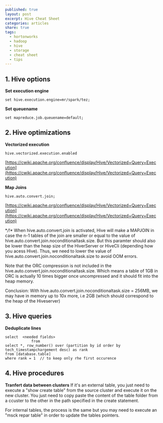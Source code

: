 ```yaml
---
published: true
layout: post
excerpt: Hive Cheat Sheet
categories: articles
share: true
tags:
  - hortonworks
  - hadoop
  - hive
  - storage
  - cheat sheet
  - tips
---
```


## 1. Hive options

**Set execution engine**
```shell
set hive.execution.engine=mr/spark/tez;
```

**Set queuename**
```shell
set mapreduce.job.queuename=default;
```

## 2. Hive optimizations
**Vectorized execution**
```shell
hive.vectorized.execution.enabled
```
[https://cwiki.apache.org/confluence/display/Hive/Vectorized+Query+Execution](https://cwiki.apache.org/confluence/display/Hive/Vectorized+Query+Execution)

**Map Joins**
```shell
hive.auto.convert.join;
```
[https://cwiki.apache.org/confluence/display/Hive/Vectorized+Query+Execution](https://cwiki.apache.org/confluence/display/Hive/Vectorized+Query+Execution)

**/!\** When hive.auto.convert.join is activated, Hive will make a MAPJOIN in case the n-1 tables of the join are smaller or equal to the value of hive.auto.convert.join.noconditionaltask.size.
But this paramter should also be lower than the heap size of the HiverServer or HiveCli (depending how you acess Hive). Thus, we need to lower the value of hive.auto.convert.join.noconditionaltask.size to avoid OOM errors.

Note that the ORC compression is not included in the hive.auto.convert.join.noconditionaltask.size. Which means a table of 1GB in ORC is actually 10 times bigger once uncompressed and it should fit into the heap memory.

Conclusion: With hive.auto.convert.join.noconditionaltask.size = 256MB, we may have in memory up to 10x more, i.e 2GB (which should correspond to the heap of the Hiveserver)

## 3. Hive queries

**Deduplicate lines**
```shell
select  <needed fields>
            from 
select *, row_number() over (partition by id order by tech_timestampchargement desc) as rank
from [database.table]
where rank = 1  // to keep only rhe first occurence
```

## 4. Hive procedures

**Tranfert data between clusters**
If it's an external table, you just need to execute a "show create table" from the source cluster and execute it on the new cluster. You just need to copy paste the content of the table folder from a ccuster to the other in the path specified in the create statement.

For internal tables, the process is the same but you may need to execute an "msck repar table" in order to update the tables pointers.
